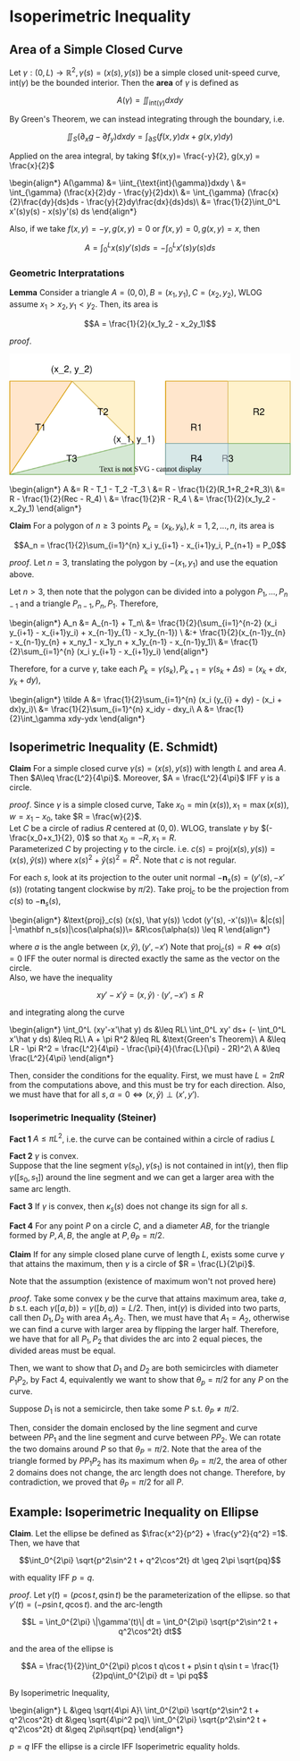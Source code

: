 # Isoperimetric Inequality

## Area of a Simple Closed Curve

Let $\gamma: (0,L) \rightarrow \mathbb R^2, \gamma(s) = (x(s), y(s))$ be a simple closed unit-speed curve, $\text{int}(\gamma)$ be the bounded interior. Then the __area__ of $\gamma$ is defined as 

$$A(\gamma) = \iint_{\text{int}(\gamma)}dxdy $$

By Green's Theorem, we can instead integrating through the boundary, i.e. 

$$\iint_S(\partial_x g - \partial f_y)dxdy = \int_{\partial S} (f(x, y)dx + g(x, y)dy)$$

Applied on the area integral, by taking $f(x,y)= \frac{-y}{2}, g(x,y) = \frac{x}{2}$

\begin{align*}
A(\gamma) &= \iint_{\text{int}(\gamma)}dxdy \\
&= \int_{\gamma} (\frac{x}{2}dy - \frac{y}{2}dx)\\
&= \int_{\gamma} (\frac{x}{2}\frac{dy}{ds}ds - \frac{y}{2}dy\frac{dx}{ds}ds)\\
&= \frac{1}{2}\int_0^L x'(s)y(s) - x(s)y'(s) ds
\end{align*}

Also, if we take $f(x, y) = -y, g(x,y)=0$ or $f(x,y) = 0, g(x,y)=x$, then 

$$A = \int_0^L x(s)y'(s) ds = -\int_0^Lx'(s)y(s) ds$$


### Geometric Interpratations
__Lemma__ Consider a triangle $A = (0, 0), B = (x_1,y_1), C = (x_2, y_2)$, WLOG assume $x_1>x_2, y_1<y_2$. Then, its area is 

$$A = \frac{1}{2}(x_1y_2 - x_2y_1)$$


_proof_. 

![](./assets/triangle_area.drawio.svg)

\begin{align*}
A &= R - T_1 - T_2 -T_3 \\
&= R - \frac{1}{2}(R_1+R_2+R_3)\\
&= R - \frac{1}{2}(Rec - R_4) \\
&= \frac{1}{2}R - R_4 \\
&= \frac{1}{2}(x_1y_2 - x_2y_1)
\end{align*}

__Claim__ For a polygon of $n \geq 3$ points $P_k = (x_k, y_k), k = 1,2,...,n$, its area is 

$$A_n = \frac{1}{2}\sum_{i=1}^{n} x_i y_{i+1} - x_{i+1}y_i, P_{n+1} = P_0$$


_proof_.  Let $n = 3$, translating the polygon by $-(x_1, y_1)$ and use the equation above. 

Let $n > 3$, then note that the polygon can be divided into a polygon $P_1,...,P_{n-1}$ and a triangle $P_{n-1}, P_{n}, P_1$. Therefore, 

\begin{align*}
A_n &= A_{n-1} + T_n\\
&= \frac{1}{2}(\sum_{i=1}^{n-2} (x_i y_{i+1} - x_{i+1}y_i) + x_{n-1}y_{1} - x_1y_{n-1}) \\
&\:+ \frac{1}{2}(x_{n-1}y_{n} - x_{n-1}y_{n} + x_ny_1 - x_1y_n + x_1y_{n-1} - x_{n-1}y_1)\\
&= \frac{1}{2}\sum_{i=1}^{n} (x_i y_{i+1} - x_{i+1}y_i)
\end{align*}

Therefore, for a curve $\gamma$, take each $P_{k} = \gamma(s_k), P_{k+1} = \gamma(s_k + \Delta s) = (x_k + dx, y_k + dy)$, 

\begin{align*}
\tilde A &= \frac{1}{2}\sum_{i=1}^{n} (x_i (y_{i} + dy) - (x_i + dx)y_i)\\
&= \frac{1}{2}\sum_{i=1}^{n} x_idy - dxy_i\\
A &= \frac{1}{2}\int_\gamma xdy-ydx
\end{align*}

## Isoperimetric Inequality (E. Schmidt)

__Claim__ For a simple closed curve $\gamma(s) = (x(s), y(s))$ with length $L$ and area $A$. Then $A\leq \frac{L^2}{4\pi}$. Moreover, $A = \frac{L^2}{4\pi}$ IFF $\gamma$ is a circle. 

_proof_. Since $\gamma$ is a simple closed curve, Take $x_0 = \min(x(s)), x_1 = \max(x(s)), w= x_1-x_0$, take $R = \frac{w}{2}$.   
Let $C$ be a circle of radius $R$ centered at $(0, 0)$. WLOG, translate $\gamma$ by $(-\frac{x_0+x_1}{2}, 0)$ so that $x_0=-R, x_1=R$.  
Parameterized $C$ by projecting $\gamma$ to the circle. i.e.  $c(s) = \text{proj}(x(s), y(s)) = (x(s), \hat y(s))$ where $x(s)^2 + \hat y(s)^2 = R^2$. Note that $c$ is not regular. 

For each $s$, look at its projection to the outer unit normal $-\mathbf n_s(s) = (y'(s), -x'(s))$ (rotating tangent clockwise by $\pi/2$). 
Take $\text{proj}_c$ to be the projection from $c(s)$ to $-\mathbf n_s(s)$, 

\begin{align*}
&\text{proj}_c(s)  (x(s), \hat y(s)) \cdot (y'(s), -x'(s))\\= &\|c(s)\| \|-\mathbf n_s(s)\|\cos(\alpha(s))\\= &R\cos(\alpha(s)) \leq R
\end{align*}

where $a$ is the angle between $(x,\hat y), (y',-x')$
Note that $\text{proj}_c(s) = R\iff \alpha(s) = 0$ IFF the outer normal is directed exactly the same as the vector on the circle.   
Also, we have the inequality 

$$xy'-x'\hat y = (x, \hat y) \cdot (y', -x') \leq R$$

and integrating along the curve

\begin{align*}
\int_0^L (xy'-x'\hat y) ds &\leq RL\\
\int_0^L xy' ds+ (- \int_0^L x'\hat y ds)  &\leq RL\\
A + \pi R^2 &\leq RL &\text{Green's Theorem}\\
A &\leq LR - \pi R^2 = \frac{L^2}{4\pi} - \frac{\pi}{4}(\frac{L}{\pi} - 2R)^2\\
A &\leq \frac{L^2}{4\pi}
\end{align*}

Then, consider the conditions for the equality. First, we must have $L = 2\pi R$ from the computations above, and this must be try for each direction. Also, we must have that for all $s, \alpha = 0 \iff (x,\hat y) \perp (x',y')$. 


### Isoperimetric Inequality (Steiner)

__Fact 1__ $A\leq \pi L^2$, i.e. the curve can be contained within a circle of radius $L$

__Fact 2__ $\gamma$ is convex.  
Suppose that the line segment $\gamma(s_0), \gamma(s_1)$ is not contained in $\text{int}(\gamma)$, then flip $\gamma([s_0, s_1])$ around the line segment and we can get a larger area with the same arc length. 

__Fact 3__ If $\gamma$ is convex, then $\kappa_s(s)$ does not change its sign for all $s$. 

__Fact 4__ For any point $P$ on a circle $C$, and a diameter $AB$, for the triangle formed by $P, A, B$, the angle at $P, \theta_P = \pi/2$. 

__Claim__  If for any simple closed plane curve of length $L$, exists some curve $\gamma$ that attains the maximum, then $\gamma$ is a circle of $R = \frac{L}{2\pi}$. 

Note that the assumption (existence of maximum won't not proved here)

_proof_. Take some convex $\gamma$ be the curve that attains maximum area, take $a,b$ s.t. each $\gamma([a, b)) = \gamma([b, a)) = L/2$. Then, $\text{int}(\gamma)$ is divided into two parts, call then $D_1, D_2$ with area $A_1, A_2$. Then, we must have that $A_1 = A_2$, otherwise we can find a curve with larger area by flipping the larger half. Therefore, we have that for all $P_1, P_2$ that divides the arc into 2 equal pieces, the divided areas must be equal. 

Then, we want to show that $D_1$ and $D_2$ are both semicircles with diameter $P_1P_2$, by Fact 4, equivalently we want to show that $\theta_p = \pi/2$ for any $P$ on the curve.  

Suppose $D_1$ is not a semicircle, then take some $P$ s.t. $\theta_P\neq \pi/2$. 

Then, consider the domain enclosed by the line segment and curve between $PP_1$ and the line segment and curve between $PP_2$. We can  rotate the two domains around $P$ so that $\theta_P = \pi/2$. Note that the area of the triangle formed by $PP_1P_2$ has its maximum when $\theta_P=\pi/2$, the area of other 2 domains does not change, the arc length does not change. Therefore, by contradiction, we proved that $\theta_P = \pi/2$ for all $P$. 

## Example: Isoperimetric Inequality on Ellipse

__Claim__. Let the ellipse be defined as $\frac{x^2}{p^2} + \frac{y^2}{q^2} =1$. Then, we have that 

$$\int_0^{2\pi} \sqrt{p^2\sin^2 t + q^2\cos^2t} dt \geq 2\pi \sqrt{pq}$$

with equality IFF $p=q$. 

_proof_. Let $\gamma(t) = (p\cos t, q\sin t)$ be the parameterization of the ellipse. so that $\gamma'(t) = (-p\sin t, q\cos t)$. and the arc-length 

$$L = \int_0^{2\pi} \|\gamma'(t)\| dt = \int_0^{2\pi} \sqrt{p^2\sin^2 t + q^2\cos^2t} dt$$

and the area of the ellipse is 

$$A = \frac{1}{2}\int_0^{2\pi} p\cos t q\cos t + p\sin t q\sin t = \frac{1}{2}pq\int_0^{2\pi} dt = \pi pq$$

By Isoperimetric Inequality, 

\begin{align*}
L &\geq \sqrt{4\pi A}\\
\int_0^{2\pi} \sqrt{p^2\sin^2 t + q^2\cos^2t} dt &\geq \sqrt{4\pi^2 pq}\\
\int_0^{2\pi} \sqrt{p^2\sin^2 t + q^2\cos^2t} dt &\geq 2\pi\sqrt{pq}
\end{align*}

$p=q$ IFF the ellipse is a circle IFF Isoperimetric equality holds. 
